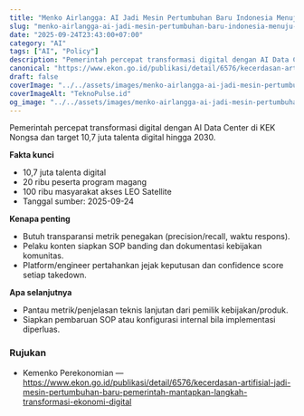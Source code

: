 ```yaml
---
title: "Menko Airlangga: AI Jadi Mesin Pertumbuhan Baru Indonesia Menuju 2045"
slug: "menko-airlangga-ai-jadi-mesin-pertumbuhan-baru-indonesia-menuju-2045"
date: "2025-09-24T23:43:00+07:00"
category: "AI"
tags: ["AI", "Policy"]
description: "Pemerintah percepat transformasi digital dengan AI Data Center di KEK Nongsa dan target 10,7 juta talenta digital hingga 2030."
canonical: "https://www.ekon.go.id/publikasi/detail/6576/kecerdasan-artifisial-jadi-mesin-pertumbuhan-baru-pemerintah-mantapkan-langkah-transformasi-ekonomi-digital"
draft: false
coverImage: "../../assets/images/menko-airlangga-ai-jadi-mesin-pertumbuhan-baru-indonesia-menuju-2045-16x9.png"
coverImageAlt: "TeknoPulse.id"
og_image: "../../assets/images/menko-airlangga-ai-jadi-mesin-pertumbuhan-baru-indonesia-menuju-2045-16x9.png"
---
```


Pemerintah percepat transformasi digital dengan AI Data Center di KEK Nongsa dan target 10,7 juta talenta digital hingga 2030.

**Fakta kunci**
- 10,7 juta talenta digital
- 20 ribu peserta program magang
- 100 ribu masyarakat akses LEO Satellite
- Tanggal sumber: 2025-09-24

**Kenapa penting**
- Butuh transparansi metrik penegakan (precision/recall, waktu respons).
- Pelaku konten siapkan SOP banding dan dokumentasi kebijakan komunitas.
- Platform/engineer pertahankan jejak keputusan dan confidence score setiap takedown.

**Apa selanjutnya**
- Pantau metrik/penjelasan teknis lanjutan dari pemilik kebijakan/produk.
- Siapkan pembaruan SOP atau konfigurasi internal bila implementasi diperluas.

### Rujukan
- Kemenko Perekonomian — https://www.ekon.go.id/publikasi/detail/6576/kecerdasan-artifisial-jadi-mesin-pertumbuhan-baru-pemerintah-mantapkan-langkah-transformasi-ekonomi-digital
